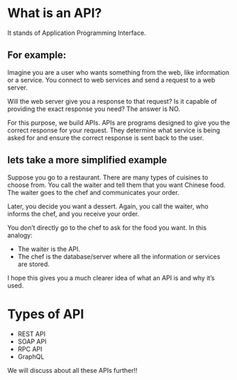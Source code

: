 # What is an API?

It stands of Application Programming Interface.

## For example: 

Imagine you are a user who wants something from the web, like information or a service.
You connect to web services and send a request to a web server.

Will the web server give you a response to that request? Is it capable of providing the exact response you need?
The answer is NO.

For this purpose, we build APIs. APIs are programs designed to give you the correct response for your request.
They determine what service is being asked for and ensure the correct response is sent back to the user.

## lets take a more simplified example

Suppose you go to a restaurant. There are many types of cuisines to choose from. You call the waiter and tell them that you want Chinese food. The waiter goes to the chef and communicates your order.

Later, you decide you want a dessert. Again, you call the waiter, who informs the chef, and you receive your order.

You don’t directly go to the chef to ask for the food you want.
In this analogy:

- The waiter is the API.
- The chef is the database/server where all the information or services are stored.

I hope this gives you a much clearer idea of what an API is and why it’s used.

# Types of API

- REST API
- SOAP API
- RPC API
- GraphQL

We will discuss about all these APIs further!!

